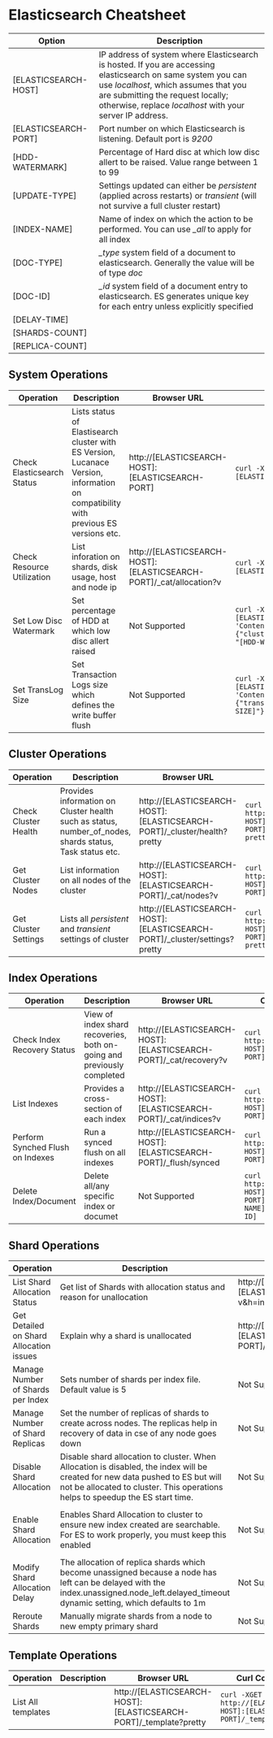 # Elasticsearch Cheatsheet

| Option | Description |
|--------|-------------|
| [ELASTICSEARCH-HOST] | IP address of system where Elasticsearch is hosted. If you are accessing elasticsearch on same system you can use *localhost*, which assumes that you are submitting the request locally; otherwise, replace *localhost* with your server IP address.|
| [ELASTICSEARCH-PORT] | Port number on which Elasticsearch is listening. Default port is *9200* |
| [HDD-WATERMARK] | Percentage of Hard disc at which low disc allert to be raised. Value range between 1 to 99 |
| [UPDATE-TYPE] | Settings updated can either be *persistent* (applied across restarts) or *transient* (will not survive a full cluster restart) |
| [INDEX-NAME] | Name of index on which the action to be performed. You can use *_all* to apply for all index  |
| [DOC-TYPE] | *_type* system field of a document to elasticsearch. Generally the value will be of type *doc* |
| [DOC-ID] | *_id* system field of a document entry to elasticsearch. ES generates unique key for each entry unless explicitly specified |
| [DELAY-TIME] | |
| [SHARDS-COUNT]|  |
| [REPLICA-COUNT] | |

## System Operations
| Operation | Description |Browser URL | Curl Command |
| ----------|-------------|------------|--------------|
| Check Elasticsearch Status | Lists status of Elastisearch cluster with ES Version, Lucanace Version, information on compatibility with previous ES versions etc. | http://[ELASTICSEARCH-HOST]:[ELASTICSEARCH-PORT] |``curl -XGET http://[ELASTICSEARCH-HOST]:[ELASTICSEARCH-PORT]``|
| Check Resource Utilization | List inforation on shards, disk usage, host and node ip | http://[ELASTICSEARCH-HOST]:[ELASTICSEARCH-PORT]/_cat/allocation?v |``curl -XGET http://[ELASTICSEARCH-HOST]:[ELASTICSEARCH-PORT]/_cat/allocation?v``|
| Set Low Disc Watermark | Set percentage of HDD at which low disc allert raised | Not Supported |``curl -XPUT http://[ELASTICSEARCH-HOST]:[ELASTICSEARCH-PORT]/_cluster/settings -H 'Content-Type: application/json' -d'{"transient": {"cluster.routing.allocation.disk.watermark.low": "[HDD-WATERMARK]%"}}'``|
|Set TransLog Size |Set Transaction Logs size which defines the write buffer flush |Not Supported|``curl -XPUT http://[ELASTICSEARCH-HOST]:[ELASTICSEARCH-PORT]/[INDEX-NAME]/_settings -H 'Content-Type: application/json' -d '{ "index": {"translog.flush_threshold_size": "[TRANSLOG-SIZE]"}}'``|

## Cluster Operations
| Operation | Description |Browser URL | Curl Command |
| ----------|-------------|------------|--------------|
| Check Cluster Health | Provides information on Cluster health such as status, number_of_nodes, shards status, Task status etc. | http://[ELASTICSEARCH-HOST]:[ELASTICSEARCH-PORT]/_cluster/health?pretty |``curl -XGET http://[ELASTICSEARCH-HOST]:[ELASTICSEARCH-PORT]/_cluster/health?pretty``|
| Get Cluster Nodes | List information on all nodes of the cluster | http://[ELASTICSEARCH-HOST]:[ELASTICSEARCH-PORT]/_cat/nodes?v |``curl XGET http://[ELASTICSEARCH-HOST]:[ELASTICSEARCH-PORT]/_cat/nodes?v``|
| Get Cluster Settings | Lists all *persistent* and *transient* settings of cluster | http://[ELASTICSEARCH-HOST]:[ELASTICSEARCH-PORT]/_cluster/settings?pretty |``curl -XGET http://[ELASTICSEARCH-HOST]:[ELASTICSEARCH-PORT]/_cluster/settings?pretty``|

## Index Operations
| Operation | Description |Browser URL | Curl Command |
| ----------|-------------|------------|--------------|
| Check Index Recovery Status | View of index shard recoveries, both on-going and previously completed| http://[ELASTICSEARCH-HOST]:[ELASTICSEARCH-PORT]/_cat/recovery?v |``curl -XGET http://[ELASTICSEARCH-HOST]:[ELASTICSEARCH-PORT]/_cat/recovery?v``||
| List Indexes | Provides a cross-section of each index | http://[ELASTICSEARCH-HOST]:[ELASTICSEARCH-PORT]/_cat/indices?v |``curl -XGET http://[ELASTICSEARCH-HOST]:[ELASTICSEARCH-PORT]/_cat/indices?v``|
| Perform Synched Flush on Indexes |Run a synced flush on all indexes| http://[ELASTICSEARCH-HOST]:[ELASTICSEARCH-PORT]/_flush/synced |``curl -XPOST http://[ELASTICSEARCH-HOST]:[ELASTICSEARCH-PORT]/_flush/synced``|
| Delete Index/Document |Delete all/any specific index or documet| Not Supported |``curl -XDELETE  http://[ELASTICSEARCH-HOST]:[ELASTICSEARCH-PORT]/[INDEX-NAME]/[DOC-TYPE]/[DOC-ID]``|

## Shard Operations
| Operation | Description |Browser URL | Curl Command |
| ----------|-------------|------------|--------------|
| List Shard Allocation Status |Get list of Shards with allocation status and reason for unallocation| http://[ELASTICSEARCH-HOST]:[ELASTICSEARCH-PORT]/_cat/shards?v&h=index,shard,prirep,state,unassigned.reason |``curl -XGET http://[ELASTICSEARCH-HOST]:[ELASTICSEARCH-PORT]/_cat/shards?v&h=index,shard,prirep,state,unassigned.reason``|
| Get Detailed on Shard Allocation issues |Explain why a shard is unallocated| http://[ELASTICSEARCH-HOST]:[ELASTICSEARCH-PORT]/_cluster/allocation/explain?pretty |``curl -XGET http://[ELASTICSEARCH-HOST]:[ELASTICSEARCH-PORT]/_cluster/allocation/explain?pretty``|
| Manage Number of Shards per Index |Sets number of shards per index file. Default value is 5 |Not Supported|``curl -XPUT http://[ELASTICSEARCH-HOST]:[ELASTICSEARCH-PORT]/[INDEX-NAME]/_settings -H 'Content-Type: application/json' -d '{"number_of_shards": [SHARDS-COUNT]}'``|
| Manage Number of Shard Replicas |Set the number of replicas of shards to create across nodes. The replicas help in recovery of data in cse of any node goes down |Not Supported|``curl -XPUT http://[ELASTICSEARCH-HOST]:[ELASTICSEARCH-PORT]/[INDEX-NAME]/_settings -H 'Content-Type: application/json' -d '{"number_of_replicas": [REPLICA-COUNT]}'``|
| Disable Shard Allocation | Disable shard allocation to cluster. When Allocation is disabled, the index will be created for new data pushed to ES but will not be allocated to cluster. This operations helps to speedup the ES start time.|Not Supported|``curl -XPUT http://[ELASTICSEARCH-HOST]:[ELASTICSEARCH-PORT]/_cluster/settings -H 'Content-Type: application/json' -d '{ "[UPDATE-TYPE]": {"cluster.routing.allocation.enable": "none"}}'``|
| Enable Shard Allocation | Enables Shard Allocation to cluster to ensure new index created are searchable. For ES to work properly, you must keep this enabled|Not Supported|``curl -XPUT http://[ELASTICSEARCH-HOST]:[ELASTICSEARCH-PORT]/_cluster/settings -H 'Content-Type: application/json' -d '{ "[UPDATE-TYPE]": {"cluster.routing.allocation.enable": "primaries"}}'``|
| Modify Shard Allocation Delay |The allocation of replica shards which become unassigned because a node has left can be delayed with the index.unassigned.node_left.delayed_timeout dynamic setting, which defaults to 1m|Not Supported|``curl -XPUT http://[ELASTICSEARCH-HOST]:[ELASTICSEARCH-PORT]/[INDEX-NAME]/_settings -H 'Content-Type: application/json' -d '{"settings": {"index.unassigned.node_left.delayed_timeout": "[DELAY-TIME]s"}}'``|
|Reroute Shards|Manually migrate shards from a node to new empty primary shard|Not Supported|``curl -XPOST http://[ELASTICSEARCH-HOST]:[ELASTICSEARCH-PORT]|_cluster/reroute -H 'Content-Type: application/json' -d '{"commands": [{"allocate_empty_primary": {"index": "index - 1", "shard": [SHARDS-COUNT],"node": "[NODE-ID]","accept_data_loss": true } }] }'``|


## Template Operations
| Operation | Description |Browser URL | Curl Command |
| ----------|-------------|------------|--------------|
| List All templates ||http://[ELASTICSEARCH-HOST]:[ELASTICSEARCH-PORT]/_template?pretty|``curl -XGET http://[ELASTICSEARCH-HOST]:[ELASTICSEARCH-PORT]/_template?pretty``|
